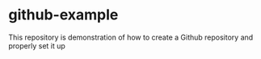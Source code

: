 # github-example
This repository is demonstration of  how to create a Github repository and properly set it up
